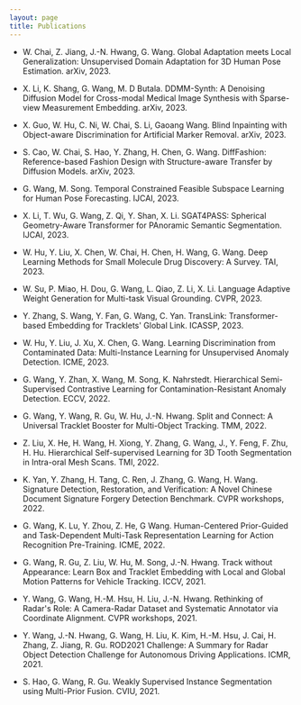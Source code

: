 ```yaml
---
layout: page
title: Publications
---
```


-	W. Chai, Z. Jiang, J.-N. Hwang, G. Wang. Global Adaptation meets Local Generalization: Unsupervised Domain Adaptation for 3D Human Pose Estimation. arXiv, 2023.

-	X. Li, K. Shang, G. Wang, M. D Butala. DDMM-Synth: A Denoising Diffusion Model for Cross-modal Medical Image Synthesis with Sparse-view Measurement Embedding. arXiv, 2023.

-	X. Guo, W. Hu, C. Ni, W. Chai, S. Li, Gaoang Wang. Blind Inpainting with Object-aware Discrimination for Artificial Marker Removal. arXiv, 2023.

-	S. Cao, W. Chai, S. Hao, Y. Zhang, H. Chen, G. Wang. DiffFashion: Reference-based Fashion Design with Structure-aware Transfer by Diffusion Models. arXiv, 2023.

-	G. Wang, M. Song. Temporal Constrained Feasible Subspace Learning for Human Pose Forecasting. IJCAI, 2023.

-	X. Li, T. Wu, G. Wang, Z. Qi, Y. Shan, X. Li. SGAT4PASS: Spherical Geometry-Aware Transformer for PAnoramic Semantic Segmentation. IJCAI, 2023.

-	W. Hu, Y. Liu, X. Chen, W. Chai, H. Chen, H. Wang, G. Wang. Deep Learning Methods for Small Molecule Drug Discovery: A Survey. TAI, 2023.

-	W. Su, P. Miao, H. Dou, G. Wang, L. Qiao, Z. Li, X. Li. Language Adaptive Weight Generation for Multi-task Visual Grounding. CVPR, 2023.

-	Y. Zhang, S. Wang, Y. Fan, G. Wang, C. Yan. TransLink: Transformer-based Embedding for Tracklets' Global Link. ICASSP, 2023.

-	W. Hu, Y. Liu, J. Xu, X. Chen, G. Wang. Learning Discrimination from Contaminated Data: Multi-Instance Learning for Unsupervised Anomaly Detection. ICME, 2023.

-	G. Wang, Y. Zhan, X. Wang, M. Song, K. Nahrstedt. Hierarchical Semi-Supervised Contrastive Learning for Contamination-Resistant Anomaly Detection. ECCV, 2022.

-	G. Wang, Y. Wang, R. Gu, W. Hu, J.-N. Hwang. Split and Connect: A Universal Tracklet Booster for Multi-Object Tracking. TMM, 2022.

-	Z. Liu, X. He, H. Wang, H. Xiong, Y. Zhang, G. Wang, J., Y. Feng, F. Zhu, H. Hu. Hierarchical Self-supervised Learning for 3D Tooth Segmentation in Intra-oral Mesh Scans. TMI, 2022.

-	K. Yan, Y. Zhang, H. Tang, C. Ren, J. Zhang, G. Wang, H. Wang. Signature Detection, Restoration, and Verification: A Novel Chinese Document Signature Forgery Detection Benchmark. CVPR workshops, 2022.

-	G. Wang, K. Lu, Y. Zhou, Z. He, G Wang. Human-Centered Prior-Guided and Task-Dependent Multi-Task Representation Learning for Action Recognition Pre-Training. ICME, 2022.

-	G. Wang, R. Gu, Z. Liu, W. Hu, M. Song, J.-N. Hwang. Track without Appearance: Learn Box and Tracklet Embedding with Local and Global Motion Patterns for Vehicle Tracking. ICCV, 2021.

-	Y. Wang, G. Wang, H.-M. Hsu, H. Liu, J.-N. Hwang. Rethinking of Radar's Role: A Camera-Radar Dataset and Systematic Annotator via Coordinate Alignment. CVPR workshops, 2021.

-	Y. Wang, J.-N. Hwang, G. Wang, H. Liu, K. Kim, H.-M. Hsu, J. Cai, H. Zhang, Z. Jiang, R. Gu. ROD2021 Challenge: A Summary for Radar Object Detection Challenge for Autonomous Driving Applications. ICMR, 2021.

-	S. Hao, G. Wang, R. Gu. Weakly Supervised Instance Segmentation using Multi-Prior Fusion. CVIU, 2021.
